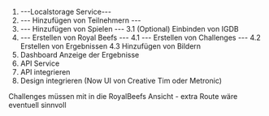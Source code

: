 1. ---Localstorage Service---
2. --- Hinzufügen von Teilnehmern ---
3. --- Hinzufügen von Spielen ---
3.1 (Optional) Einbinden von IGDB
4. --- Erstellen von Royal Beefs ---
4.1 --- Erstellen von Challenges ---
4.2 Erstellen von Ergebnissen
4.3 Hinzufügen von Bildern
5. Dashboard Anzeige der Ergebnisse
6. API Service
7. API integrieren
8. Design integrieren (Now UI von Creative Tim oder Metronic)


Challenges müssen mit in die RoyalBeefs Ansicht - extra Route wäre eventuell sinnvoll